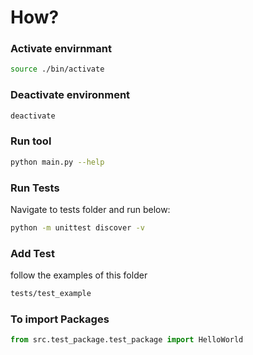 # How?
### Activate envirnmant
```sh
source ./bin/activate
```
### Deactivate environment
```sh
deactivate
```

### Run tool
```sh
python main.py --help
````

### Run Tests
Navigate to tests folder and run below:
```sh
python -m unittest discover -v
```

### Add Test
follow the examples of this folder
```sh
tests/test_example
```

### To import Packages
```python
from src.test_package.test_package import HelloWorld
```
